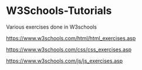 # W3Schools-Tutorials
Various exercises done in W3schools

https://www.w3schools.com/html/html_exercises.asp

https://www.w3schools.com/css/css_exercises.asp

https://www.w3schools.com/js/js_exercises.asp